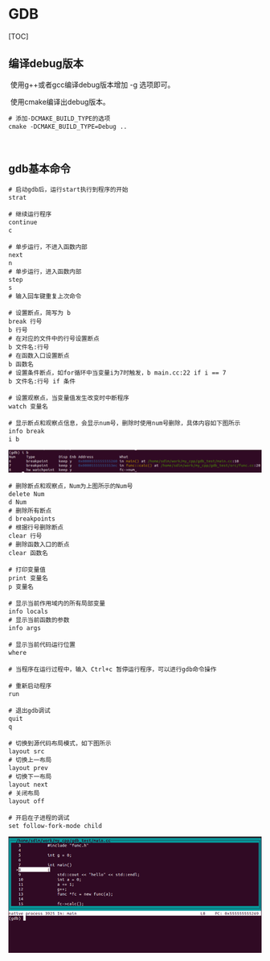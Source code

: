# GDB



[TOC]

## 编译debug版本

​		使用g++或者gcc编译debug版本增加 -g 选项即可。

​		使用cmake编译出debug版本。

```shell
# 添加-DCMAKE_BUILD_TYPE的选项
cmake -DCMAKE_BUILD_TYPE=Debug ..
```

​	

## gdb基本命令

```shell
# 启动gdb后，运行start执行到程序的开始
strat

# 继续运行程序
continue
c

# 单步运行，不进入函数内部
next
n
# 单步运行，进入函数内部
step
s
# 输入回车键重复上次命令

# 设置断点，简写为 b
break 行号
b 行号
# 在对应的文件中的行号设置断点
b 文件名:行号
# 在函数入口设置断点
b 函数名
# 设置条件断点，如for循环中当变量i为7时触发，b main.cc:22 if i == 7
b 文件名:行号 if 条件

# 设置观察点，当变量值发生改变时中断程序
watch 变量名

# 显示断点和观察点信息，会显示num号，删除时使用num号删除，具体内容如下图所示
info break
i b
```

<img src="images/GDB学习笔记/image-20241227234047501.png" alt="image-20241227234047501" style="zoom: 67%;" />

```shell
# 删除断点和观察点，Num为上图所示的Num号
delete Num
d Num
# 删除所有断点
d breakpoints
# 根据行号删除断点
clear 行号
# 删除函数入口的断点
clear 函数名

# 打印变量值
print 变量名
p 变量名

# 显示当前作用域内的所有局部变量
info locals
# 显示当前函数的参数
info args

# 显示当前代码运行位置
where

# 当程序在运行过程中，输入 Ctrl+c 暂停运行程序，可以进行gdb命令操作

# 重新启动程序
run

# 退出gdb调试
quit
q

# 切换到源代码布局模式，如下图所示
layout src
# 切换上一布局
layout prev
# 切换下一布局
layout next
# 关闭布局
layout off

# 开启在子进程的调试
set follow-fork-mode child
```

<img src="images/GDB学习笔记/image-20241228195729388.png" alt="image-20241228195729388" style="zoom:70%;" />























